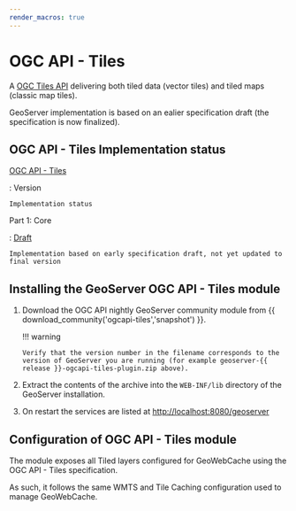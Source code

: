 ```yaml
---
render_macros: true
---
```


# OGC API - Tiles

A [OGC Tiles API](https://github.com/opengeospatial/OGC-API-Tiles) delivering both tiled data (vector tiles) and tiled maps (classic map tiles).

GeoServer implementation is based on an ealier specification draft (the specification is now finalized).

## OGC API - Tiles Implementation status

[OGC API - Tiles](https://github.com/opengeospatial/ogcapi-tiles)

:   Version

    Implementation status

Part 1: Core

:   [Draft](https://docs.ogc.org/DRAFTS/20-057.html)

    Implementation based on early specification draft, not yet updated to final version

## Installing the GeoServer OGC API - Tiles module

1.  Download the OGC API nightly GeoServer community module from {{ download_community('ogcapi-tiles','snapshot') }}.

    !!! warning

        Verify that the version number in the filename corresponds to the version of GeoServer you are running (for example geoserver-{{ release }}-ogcapi-tiles-plugin.zip above).

2.  Extract the contents of the archive into the `WEB-INF/lib` directory of the GeoServer installation.

3.  On restart the services are listed at <http://localhost:8080/geoserver>

## Configuration of OGC API - Tiles module

The module exposes all Tiled layers configured for GeoWebCache using the OGC API - Tiles specification.

As such, it follows the same WMTS and Tile Caching configuration used to manage GeoWebCache.
